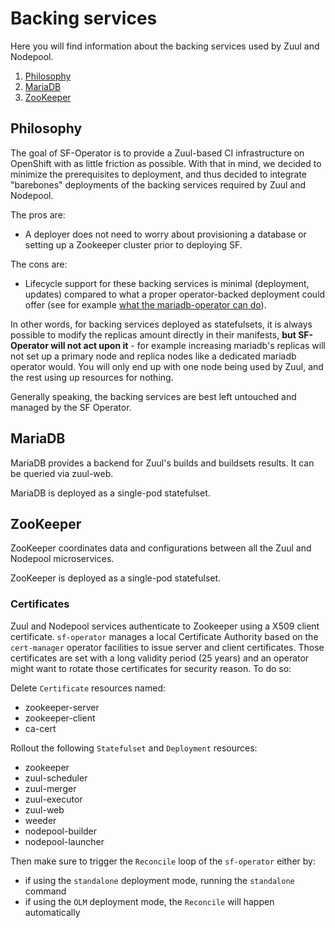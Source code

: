 # Backing services

Here you will find information about the backing services used by Zuul and Nodepool.


1. [Philosophy](#philosophy)
1. [MariaDB](#mariadb)
1. [ZooKeeper](#zookeeper)

## Philosophy

The goal of SF-Operator is to provide a Zuul-based CI infrastructure on OpenShift with as little
friction as possible. With that in mind, we decided to minimize the prerequisites to deployment, and
thus decided to integrate "barebones" deployments of the backing services required by Zuul and Nodepool.

The pros are:

* A deployer does not need to worry about provisioning a database or setting up a Zookeeper cluster
prior to deploying SF.

The cons are:

* Lifecycle support for these backing services is minimal (deployment, updates) compared to what a
proper operator-backed deployment could offer (see for example [what the mariadb-operator can do](https://mariadb.org/mariadb-in-kubernetes-with-mariadb-operator/)).

In other words, for backing services deployed as statefulsets, it is always possible to modify the replicas amount directly in their manifests, **but SF-Operator will not act upon it** - for example increasing mariadb's replicas will not set up a primary node and replica nodes like a dedicated mariadb operator would. You will only end up with one node being used by Zuul, and the rest using up resources for nothing.

Generally speaking, the backing services are best left untouched and managed by the SF Operator.

## MariaDB

MariaDB provides a backend for Zuul's builds and buildsets results. It can be queried via zuul-web.

MariaDB is deployed as a single-pod statefulset.

## ZooKeeper

ZooKeeper coordinates data and configurations between all the Zuul and Nodepool microservices.

ZooKeeper is deployed as a single-pod statefulset.

### Certificates

Zuul and Nodepool services authenticate to Zookeeper using a X509 client certificate. `sf-operator` manages a local Certificate Authority based on the `cert-manager` operator facilities to issue server and client certificates. Those certificates are set with a long validity period (25 years) and an operator might want to rotate those certificates for security reason. To do so:

Delete `Certificate` resources named:

- zookeeper-server
- zookeeper-client
- ca-cert

Rollout the following `Statefulset` and `Deployment` resources:

- zookeeper
- zuul-scheduler
- zuul-merger
- zuul-executor
- zuul-web
- weeder
- nodepool-builder
- nodepool-launcher

Then make sure to trigger the `Reconcile` loop of the `sf-operator` either by:

- if using the `standalone` deployment mode, running the `standalone` command
- if using the `OLM` deployment mode, the `Reconcile` will happen automatically